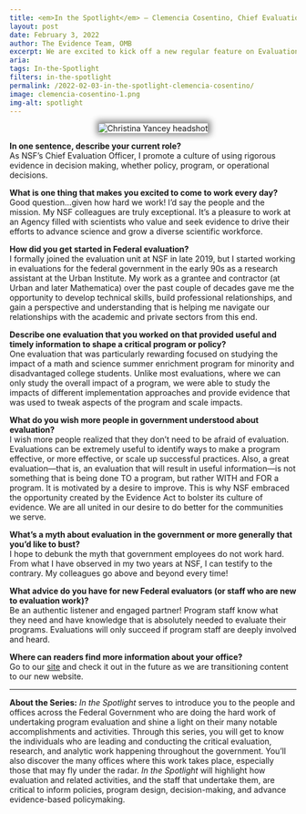```yaml
---
title: <em>In the Spotlight</em> – Clemencia Cosentino, Chief Evaluation Officer, National Science Foundation  
layout: post
date: February 3, 2022
author: The Evidence Team, OMB
excerpt: We are excited to kick off a new regular feature on Evaluation.gov – <em>In the Spotlight</em>! In these posts, we will introduce you to the people and offices across the Federal Government who are doing the hard work of undertaking...
aria: 
tags: In-the-Spotlight
filters: in-the-spotlight
permalink: /2022-02-03-in-the-spotlight-clemencia-cosentino/
image: clemencia-cosentino-1.png
img-alt: spotlight
---
```



<center><img src="{{site.baseurl}}/assets/images/blog/clemencia-cosentino.png" alt="Christina Yancey headshot" class="spt-ppl margin-top-4" style="box-shadow: 1px -1px 11px 4px rgb(0 0 0 / 47%);"></center>

<strong>In one sentence, describe your current role?</strong><br/>
As NSF’s Chief Evaluation Officer, I promote a culture of using rigorous evidence in decision making, whether policy, program, or operational decisions. 

<strong>What is one thing that makes you excited to come to work every day?</strong><br/>
Good question…given how hard we work! I’d say the people and the mission. My NSF colleagues are truly exceptional. It’s a pleasure to work at an Agency filled with scientists who value and seek evidence to drive their efforts to advance science and grow a diverse scientific workforce. 

<strong>How did you get started in Federal evaluation?</strong><br/>
I formally joined the evaluation unit at NSF in late 2019, but I started working in evaluations for the federal government in the early 90s as a research assistant at the Urban Institute. My work as a grantee and contractor (at Urban and later Mathematica) over the past couple of decades gave me the opportunity to develop technical skills, build professional relationships, and gain a perspective and understanding that is helping me navigate our relationships with the academic and private sectors from this end.    

<strong>Describe one evaluation that you worked on that provided useful and timely information to shape a critical program or policy?</strong><br/>
One evaluation that was particularly rewarding focused on studying the impact of a math and science summer enrichment program for minority and disadvantaged college students. Unlike most evaluations, where we can only study the overall impact of a program, we were able to study the impacts of different implementation approaches and provide evidence that was used to tweak aspects of the program and scale impacts.

<strong>What do you wish more people in government understood about evaluation?</strong><br/>
I wish more people realized that they don’t need to be afraid of evaluation. Evaluations can be extremely useful to identify ways to make a program effective, or more effective, or scale up successful practices. Also, a great evaluation—that is, an evaluation that will result in useful information—is not something that is being done TO a program, but rather WITH and FOR a program. It is motivated by a desire to improve. This is why NSF embraced the opportunity created by the Evidence Act to bolster its culture of evidence. We are all united in our desire to do better for the communities we serve.

<strong>What’s a myth about evaluation in the government or more generally that you’d like to bust?</strong><br/>
I hope to debunk the myth that government employees do not work hard. From what I have observed in my two years at NSF, I can testify to the contrary. My colleagues go above and beyond every time!

<strong>What advice do you have for new Federal evaluators (or staff who are new to evaluation work)?</strong><br/>
Be an authentic listener and engaged partner! Program staff know what they need and have knowledge that is absolutely needed to evaluate their programs. Evaluations will only succeed if program staff are deeply involved and heard.

<strong>Where can readers find more information about your office?</strong><br/>
Go to our <a href="https://www.nsf.gov/od/oia/eac/" target="_blank" title="(opens new Window)">site</a> and check it out in the future as we are transitioning content to our new website.

<hr class="hr-spt margin-top-4">
<strong>About the Series:</strong> <em>In the Spotlight</em> serves to introduce you to the people and offices across the Federal Government who are doing the hard work of undertaking program evaluation and shine a light on their many notable accomplishments and activities. Through this series, you will get to know the individuals who are leading and conducting the critical evaluation, research, and analytic work happening throughout the government. You’ll also discover the many offices where this work takes place, especially those that may fly under the radar. <em>In the Spotlight</em> will highlight how evaluation and related activities, and the staff that undertake them, are critical to inform policies, program design, decision-making, and advance evidence-based policymaking.



 













